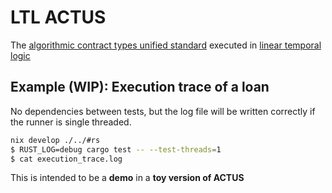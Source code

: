 # LTL ACTUS

The [algorithmic contract types unified standard](https://actusfrf.org) executed in [linear temporal logic](https://en.wikipedia.org/wiki/Linear_temporal_logic)

## Example (WIP): Execution trace of a loan

No dependencies between tests, but the log file will be written correctly if the runner is single threaded.

```sh
nix develop ./../#rs
$ RUST_LOG=debug cargo test -- --test-threads=1
$ cat execution_trace.log
```

This is intended to be a **demo** in a **toy version of ACTUS**
